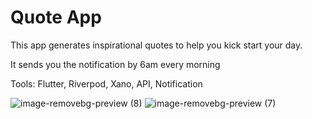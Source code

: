 <h1>Quote App</h1>

This app generates inspirational quotes to help you kick start your day.

It sends you the notification by 6am every morning

Tools: Flutter, Riverpod, Xano, API, Notification



![image-removebg-preview (8)](https://user-images.githubusercontent.com/42071241/189479608-65a6bafb-dcda-435d-97ee-9572f347c065.png)
![image-removebg-preview (7)](https://user-images.githubusercontent.com/42071241/189479610-8c624f8e-ce86-479a-b601-c15383e984da.png)
